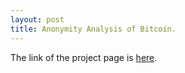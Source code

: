 ```yaml
---
layout: post
title: Anonymity Analysis of Bitcoin.
---
```


The link of the project page is [here](https://indradeepmastan.github.io/Bitcoin_Anonymity/). 
